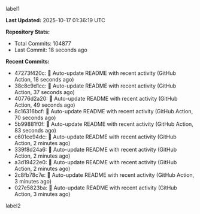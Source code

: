 
label1 
<!-- ACTIVITY_START -->
**Last Updated:** 2025-10-17 01:36:19 UTC

**Repository Stats:**
- Total Commits: 104877
- Last Commit: 18 seconds ago

**Recent Commits:**
- 47273f420c: 🤖 Auto-update README with recent activity (GitHub Action, 18 seconds ago)
- 38c8c9d1cc: 🤖 Auto-update README with recent activity (GitHub Action, 37 seconds ago)
- 40776d2a20: 🤖 Auto-update README with recent activity (GitHub Action, 49 seconds ago)
- 8c16316bcf: 🤖 Auto-update README with recent activity (GitHub Action, 70 seconds ago)
- 5b99881f0f: 🤖 Auto-update README with recent activity (GitHub Action, 83 seconds ago)
- c601ce94dc: 🤖 Auto-update README with recent activity (GitHub Action, 2 minutes ago)
- 339f8d24a6: 🤖 Auto-update README with recent activity (GitHub Action, 2 minutes ago)
- a3d19422e0: 🤖 Auto-update README with recent activity (GitHub Action, 2 minutes ago)
- 2c8fb78c7e: 🤖 Auto-update README with recent activity (GitHub Action, 3 minutes ago)
- 027e5823ba: 🤖 Auto-update README with recent activity (GitHub Action, 3 minutes ago)
<!-- ACTIVITY_END -->

label2

